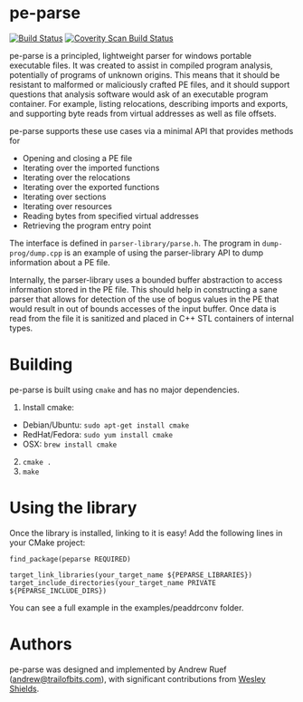 pe-parse
=========================================

[![Build Status](https://travis-ci.org/trailofbits/pe-parse.svg?branch=master)](https://travis-ci.org/trailofbits/pe-parse)
[![Coverity Scan Build Status](https://scan.coverity.com/projects/3671/badge.svg)](https://scan.coverity.com/projects/3671)

pe-parse is a principled, lightweight parser for windows portable executable files. It was created to assist in compiled program analysis, potentially of programs of unknown origins. This means that it should be resistant to malformed or maliciously crafted PE files, and it should support questions that analysis software would ask of an executable program container. For example, listing relocations, describing imports and exports, and supporting byte reads from virtual addresses as well as file offsets. 

pe-parse supports these use cases via a minimal API that provides methods for
 * Opening and closing a PE file
 * Iterating over the imported functions
 * Iterating over the relocations
 * Iterating over the exported functions
 * Iterating over sections
 * Iterating over resources
 * Reading bytes from specified virtual addresses
 * Retrieving the program entry point

The interface is defined in `parser-library/parse.h`. The program in `dump-prog/dump.cpp` is an example of using the parser-library API to dump information about a PE file. 

Internally, the parser-library uses a bounded buffer abstraction to access information stored in the PE file. This should help in constructing a sane parser that allows for detection of the use of bogus values in the PE that would result in out of bounds accesses of the input buffer. Once data is read from the file it is sanitized and placed in C++ STL containers of internal types.

Building
========
pe-parse is built using `cmake` and has no major dependencies.

1. Install cmake:
  * Debian/Ubuntu: `sudo apt-get install cmake`
  * RedHat/Fedora: `sudo yum install cmake`
  * OSX: `brew install cmake`
2. `cmake .`
3. `make`

Using the library
=======
Once the library is installed, linking to it is easy! Add the following lines in your CMake project:

```
find_package(peparse REQUIRED)

target_link_libraries(your_target_name ${PEPARSE_LIBRARIES})
target_include_directories(your_target_name PRIVATE ${PEPARSE_INCLUDE_DIRS})
```

You can see a full example in the examples/peaddrconv folder.

Authors
=======
pe-parse was designed and implemented by Andrew Ruef (andrew@trailofbits.com), with significant contributions from [Wesley Shields](https://github.com/wxsBSD).
